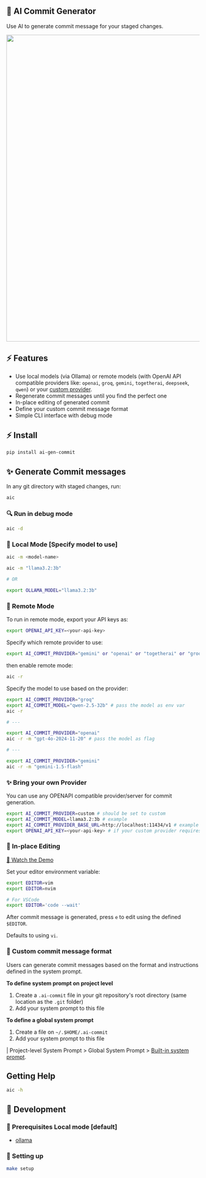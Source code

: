 ## 🐙 AI Commit Generator

Use AI to generate commit message for your staged changes.

<a href="https://youtu.be/1y2TohQdNbo">
<img src="https://i.imgur.com/cwdzCUw.gif" width="800">
</a>


## ⚡️ Features

- Use local models (via Ollama) or remote models (with OpenAI API compatible providers like:  `openai`, `groq`, `gemini`, `togetherai`, `deepseek`, `qwen`) or your [custom provider](#-bring-your-own-provider).
- Regenerate commit messages until you find the perfect one
- In-place editing of generated commit
- Define your custom commit message format
- Simple CLI interface with debug mode

## ⚡️ Install

```sh
pip install ai-gen-commit
```

## ✨ Generate Commit messages

In any git directory with staged changes, run:

```sh
aic
```

### 🔍 Run in debug mode

```sh
aic -d
```
### 🦙 Local Mode [Specify model to use]

```sh
aic -m <model-name>

aic -m "llama3.2:3b"

# OR

export OLLAMA_MODEL="llama3.2:3b"
```

### 🛜 Remote Mode

To run in remote mode, export your API keys as:

```sh
export OPENAI_API_KEY=<your-api-key>
```

Specify which remote provider to use:

```sh
export AI_COMMIT_PROVIDER="gemini" or "openai" or "togetherai" or "groq" or "deepseek"
```

then enable remote mode:

```sh
aic -r
```

Specify the model to use based on the provider:

```sh
export AI_COMMIT_PROVIDER="groq"
export AI_COMMIT_MODEL="qwen-2.5-32b" # pass the model as env var
aic -r

# ---

export AI_COMMIT_PROVIDER="openai"
aic -r -m "gpt-4o-2024-11-20" # pass the model as flag

# ---

export AI_COMMIT_PROVIDER="gemini"
aic -r -m "gemini-1.5-flash"
```

### ✨ Bring your own Provider

You can use any OPENAPI compatible provider/server for commit generation.

```sh
export AI_COMMIT_PROVIDER=custom # should be set to custom
export AI_COMMIT_MODEL=llama3.2:3b # example
export AI_COMMIT_PROVIDER_BASE_URL=http://localhost:11434/v1 # example
export OPENAI_API_KEY=<your-api-key> # if your custom provider requires one
```

### 📝 In-place Editing

[🎥 Watch the Demo](https://www.linkedin.com/feed/update/urn:li:activity:7293488744391675905/)

Set your editor environment variable:

```sh
export EDITOR=vim
export EDITOR=nvim

# For VSCode
export EDITOR='code --wait'
```

After commit message is generated, press `e` to edit using the defined `$EDITOR`.

Defaults to using `vi`.

### 🤖 Custom commit message format

Users can generate commit messages based on the format and instructions defined in the system prompt.

**To define system prompt on project level**

1. Create a `.ai-commit` file in your git repository's root directory (same location as the `.git` folder)
2. Add your system prompt to this file

**To define a global system prompt**

1. Create a file on `~/.$HOME/.ai-commit`
2. Add your system prompt to this file

| Project-level System Prompt > Global System Prompt >  [Built-in system prompt](https://github.com/yankeexe/ai-gen-commit/blob/5c8b6374752a84046d8ce5d5a78fe0481ce1362d/ai_commit/prompts.py#L3-L29).

## Getting Help

```sh
aic -h
```

## 🔨 Development

### 👀 Prerequisites Local mode [default]

- [ollama](https://ollama.dev/download)


### 🚀 Setting up

```sh
make setup
```
